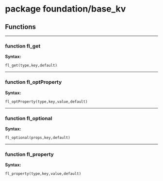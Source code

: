# package foundation/base_kv


## Functions


---

### function fl_get

__Syntax:__

    fl_get(type,key,default)

---

### function fl_optProperty

__Syntax:__

    fl_optProperty(type,key,value,default)

---

### function fl_optional

__Syntax:__

    fl_optional(props,key,default)

---

### function fl_property

__Syntax:__

    fl_property(type,key,value,default)

